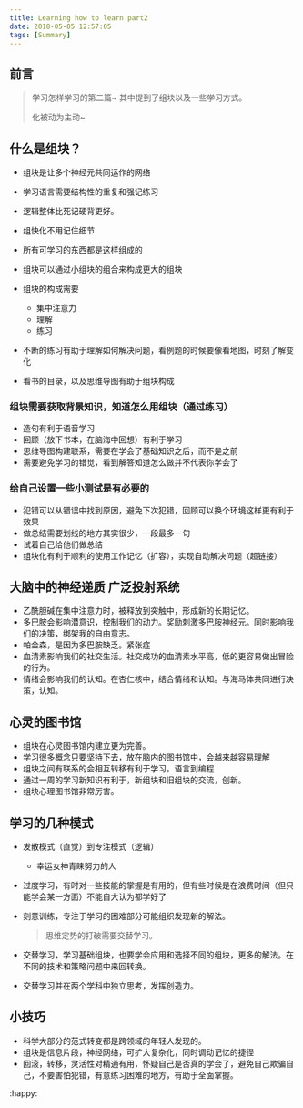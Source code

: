 ```yaml
---
title: Learning how to learn part2
date: 2018-05-05 12:57:05
tags: [Summary]
---
```


## 前言

> 学习怎样学习的第二篇~ 其中提到了组块以及一些学习方式。
>
> 化被动为主动~

<!-- more -->

## 什么是组块？

- 组块是让多个神经元共同运作的网络

- 学习语言需要结构性的重复和强记练习

- 逻辑整体比死记硬背更好。

- 组快化不用记住细节

- 所有可学习的东西都是这样组成的

- 组块可以通过小组块的组合来构成更大的组块

- 组块的构成需要

  - 集中注意力
  - 理解
  - 练习

- 不断的练习有助于理解如何解决问题，看例题的时候要像看地图，时刻了解变化
- 看书的目录，以及思维导图有助于组块构成

### 组块需要获取背景知识，知道怎么用组块（通过练习）

- 造句有利于语音学习
- 回顾（放下书本，在脑海中回想）有利于学习
- 思维导图构建联系，需要在学会了基础知识之后，而不是之前
- 需要避免学习的错觉，看到解答知道怎么做并不代表你学会了

### 给自己设置一些小测试是有必要的

- 犯错可以从错误中找到原因，避免下次犯错，回顾可以换个环境这样更有利于效果
- 做总结需要划线的地方其实很少，一段最多一句
- 试着自己给他们做总结
- 组块化有利于顺利的使用工作记忆（扩容），实现自动解决问题（超链接）

## 大脑中的神经递质 广泛投射系统

- 乙酰胆碱在集中注意力时，被释放到突触中，形成新的长期记忆。
- 多巴胺会影响潜意识，控制我们的动力。奖励刺激多巴胺神经元。同时影响我们的决策，绑架我的自由意志。
- 帕金森，是因为多巴胺缺乏。紧张症
- 血清素影响我们的社交生活。社交成功的血清素水平高，低的更容易做出冒险的行为。
- 情绪会影响我们的认知。在杏仁核中，结合情绪和认知。与海马体共同进行决策，认知。

## 心灵的图书馆

- 组块在心灵图书馆内建立更为完善。
- 学习很多概念只要坚持下去，放在脑内的图书馆中，会越来越容易理解
- 组块之间有联系的会相互转移有利于学习。语言到编程
- 通过一周的学习新知识有利于，新组块和旧组块的交流，创新。
- 组块心理图书馆非常厉害。

## 学习的几种模式

- 发散模式（直觉）到专注模式（逻辑）

  - 幸运女神青睐努力的人

- 过度学习，有时对一些技能的掌握是有用的，但有些时候是在浪费时间（但只能学会某一方面）不能自大认为都学好了

- 刻意训练，专注于学习的困难部分可能组织发现新的解法。

  > 思维定势的打破需要交替学习。

- 交替学习，学习基础组块，也要学会应用和选择不同的组块，更多的解法。在不同的技术和策略问题中来回转换。

- 交替学习并在两个学科中独立思考，发挥创造力。

## 小技巧

- 科学大部分的范式转变都是跨领域的年轻人发现的。
- 组块是信息片段，神经网络，可扩大复杂化，同时调动记忆的捷径
- 回滚，转移，灵活性对精通有用，怀疑自己是否真的学会了，避免自己欺骗自己，不要害怕犯错，有意练习困难的地方，有助于全面掌握。

:happy:
